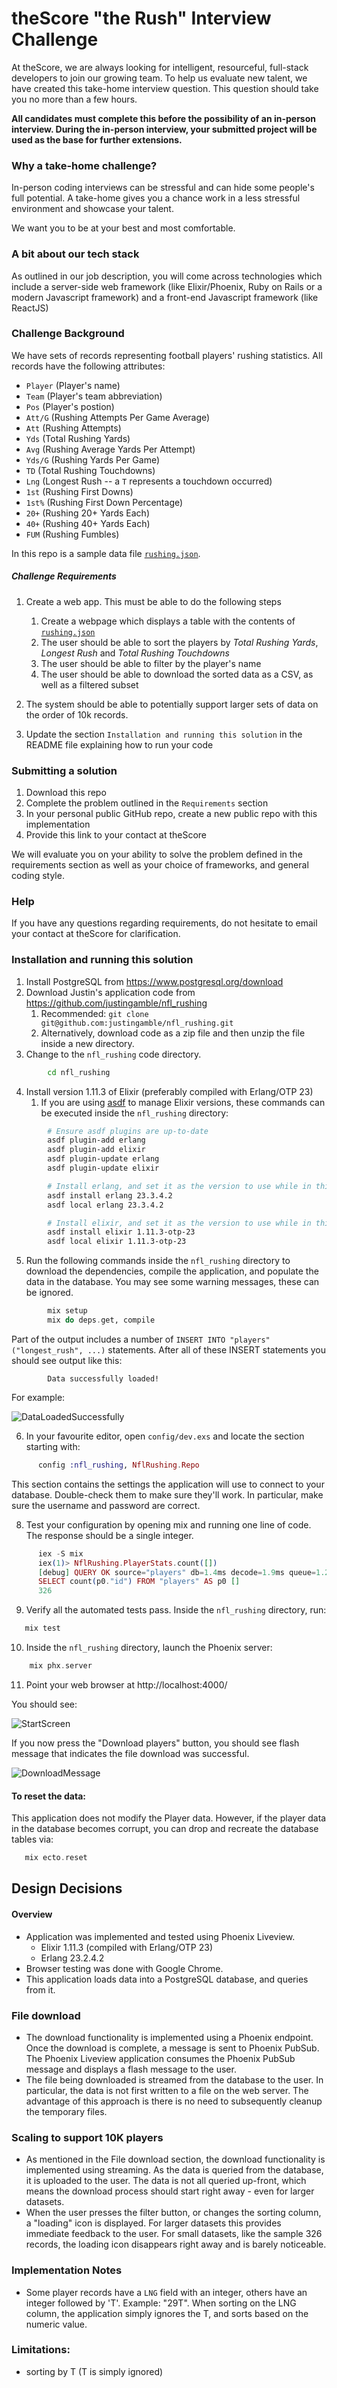 # theScore "the Rush" Interview Challenge
At theScore, we are always looking for intelligent, resourceful, full-stack developers to join our growing team. To help us evaluate new talent, we have created this take-home interview question. This question should take you no more than a few hours.

**All candidates must complete this before the possibility of an in-person interview. During the in-person interview, your submitted project will be used as the base for further extensions.**

### Why a take-home challenge?
In-person coding interviews can be stressful and can hide some people's full potential. A take-home gives you a chance work in a less stressful environment and showcase your talent.

We want you to be at your best and most comfortable.

### A bit about our tech stack
As outlined in our job description, you will come across technologies which include a server-side web framework (like Elixir/Phoenix, Ruby on Rails or a modern Javascript framework) and a front-end Javascript framework (like ReactJS)

### Challenge Background
We have sets of records representing football players' rushing statistics. All records have the following attributes:
* `Player` (Player's name)
* `Team` (Player's team abbreviation)
* `Pos` (Player's postion)
* `Att/G` (Rushing Attempts Per Game Average)
* `Att` (Rushing Attempts)
* `Yds` (Total Rushing Yards)
* `Avg` (Rushing Average Yards Per Attempt)
* `Yds/G` (Rushing Yards Per Game)
* `TD` (Total Rushing Touchdowns)
* `Lng` (Longest Rush -- a `T` represents a touchdown occurred)
* `1st` (Rushing First Downs)
* `1st%` (Rushing First Down Percentage)
* `20+` (Rushing 20+ Yards Each)
* `40+` (Rushing 40+ Yards Each)
* `FUM` (Rushing Fumbles)

In this repo is a sample data file [`rushing.json`](/rushing.json).

##### Challenge Requirements
1. Create a web app. This must be able to do the following steps
    1. Create a webpage which displays a table with the contents of [`rushing.json`](/rushing.json)
    2. The user should be able to sort the players by _Total Rushing Yards_, _Longest Rush_ and _Total Rushing Touchdowns_
    3. The user should be able to filter by the player's name
    4. The user should be able to download the sorted data as a CSV, as well as a filtered subset
    
2. The system should be able to potentially support larger sets of data on the order of 10k records.

3. Update the section `Installation and running this solution` in the README file explaining how to run your code

### Submitting a solution
1. Download this repo
2. Complete the problem outlined in the `Requirements` section
3. In your personal public GitHub repo, create a new public repo with this implementation
4. Provide this link to your contact at theScore

We will evaluate you on your ability to solve the problem defined in the requirements section as well as your choice of frameworks, and general coding style.

### Help
If you have any questions regarding requirements, do not hesitate to email your contact at theScore for clarification.

### Installation and running this solution

1. Install PostgreSQL from https://www.postgresql.org/download
2. Download Justin's application code from https://github.com/justingamble/nfl_rushing
    1. Recommended: `git clone git@github.com:justingamble/nfl_rushing.git`
    2. Alternatively, download code as a zip file and then unzip the file inside a new directory.
3. Change to the `nfl_rushing` code directory.
```bash
        cd nfl_rushing
```
4. Install version 1.11.3 of Elixir (preferably compiled with Erlang/OTP 23)
    1. If you are using [asdf](https://github.com/asdf-vm/asdf) to manage Elixir versions, these commands can be executed inside the `nfl_rushing` directory:
```bash
        # Ensure asdf plugins are up-to-date 
        asdf plugin-add erlang
        asdf plugin-add elixir
        asdf plugin-update erlang
        asdf plugin-update elixir

        # Install erlang, and set it as the version to use while in this directory 
        asdf install erlang 23.3.4.2
        asdf local erlang 23.3.4.2

        # Install elixir, and set it as the version to use while in this directory
        asdf install elixir 1.11.3-otp-23
        asdf local elixir 1.11.3-otp-23
```

5. Run the following commands inside the `nfl_rushing` directory to 
   download the dependencies, compile the application, and populate the
   data in the database.  You may see some warning messages, these can 
   be ignored.
```elixir
        mix setup
        mix do deps.get, compile
```

Part of the output includes a number of `INSERT INTO "players" ("longest_rush", ...)` statements.  After all of these INSERT statements you should see output
like this:
```
        Data successfully loaded!
```

For example:

![DataLoadedSuccessfully](assets/static/images/data.successfully.loaded.png)

6. In your favourite editor, open `config/dev.exs` and locate the section
   starting with:
```elixir
      config :nfl_rushing, NflRushing.Repo
```
   This section contains the settings the application will use to connect to your database.
   Double-check them to make sure they'll work.  In particular, make sure the username and password are correct.

8. Test your configuration by opening mix and running one line of code. The response should be a single integer.
```elixir
      iex -S mix
      iex(1)> NflRushing.PlayerStats.count([])
      [debug] QUERY OK source="players" db=1.4ms decode=1.9ms queue=1.2ms idle=1342.1ms
      SELECT count(p0."id") FROM "players" AS p0 []
      326
```

9. Verify all the automated tests pass.  Inside the `nfl_rushing` directory, run:

```elixir
   mix test
```

10. Inside the `nfl_rushing` directory, launch the Phoenix server:

```elixir
    mix phx.server
```

11. Point your web browser at http://localhost:4000/

You should see:

![StartScreen](assets/static/images/start_screen.png)

If you now press the "Download players" button, you should see flash message that indicates the file
download was successful.

![DownloadMessage](assets/static/images/download_message2.jpg)

#### To reset the data:

This application does not modify the Player data.  However, if the player data in the database
becomes corrupt, you can drop and recreate the database tables via:

```elixir
   mix ecto.reset
```

## Design Decisions

#### Overview
- Application was implemented and tested using Phoenix Liveview.
    - Elixir 1.11.3 (compiled with Erlang/OTP 23)  
    - Erlang 23.2.4.2
- Browser testing was done with Google Chrome.
- This application loads data into a PostgreSQL database, and queries from it.

### File download
- The download functionality is implemented using a Phoenix endpoint.  Once the download is complete, a message is sent to Phoenix PubSub.  The Phoenix Liveview application consumes the Phoenix PubSub message and displays a flash message to the user.
- The file being downloaded is streamed from the database to the user. In particular, the data is not first written to
a file on the web server. The advantage of this approach is there is no need to subsequently cleanup the temporary files.

### Scaling to support 10K players
- As mentioned in the File download section, the download functionality is implemented using streaming. 
  As the data is queried from the database, it is uploaded to the user. The data is not all queried up-front, 
  which means the download process should start right away - even for larger datasets.
- When the user presses the filter button, or changes the sorting column, a "loading" icon is displayed. For larger
  datasets this provides immediate feedback to the user.  For small datasets, like the sample 326 records, the 
  loading icon disappears right away and is barely noticeable.

### Implementation Notes
- Some player records have a `LNG` field with an integer, others have an integer followed by 'T'.  Example: "29T".  When sorting on the LNG column, the application simply ignores the T, and sorts based on the numeric value.

### Limitations: 
- sorting by T (T is simply ignored)